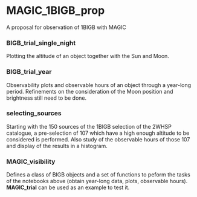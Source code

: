 # MAGIC_1BIGB_prop
A proposal for observation of 1BIGB with MAGIC

### BIGB_trial_single_night
Plotting the altitude of an object together with the Sun and Moon.

### BIGB_trial_year
Observability plots and observable hours of an object through a year-long period. Refinements on the consideration of the Moon position and brightness still need to be done.

### selecting_sources
Starting with the 150 sources of the 1BIGB selection of the 2WHSP catalogue, a pre-selection of 107 which have a high enough altitude to be considered is performed. Also study of the observable hours of those 107 and display of the results in a histogram.

### MAGIC_visibility
Defines a class of BIGB objects and a set of functions to peform the tasks of the notebooks above (obtain year-long data, plots, observable hours). **MAGIC_trial** can be used as an example to test it.
